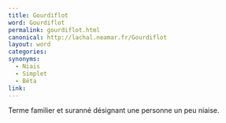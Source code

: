 ```yaml
---
title: Gourdiflot
word: Gourdiflot
permalink: gourdiflot.html
canonical: http://lachal.neamar.fr/Gourdiflot
layout: word
categories:
synonyms:
  - Niais
  - Simplet
  - Bêta
link: 
---
```


Terme familier et suranné désignant une personne un peu niaise.

